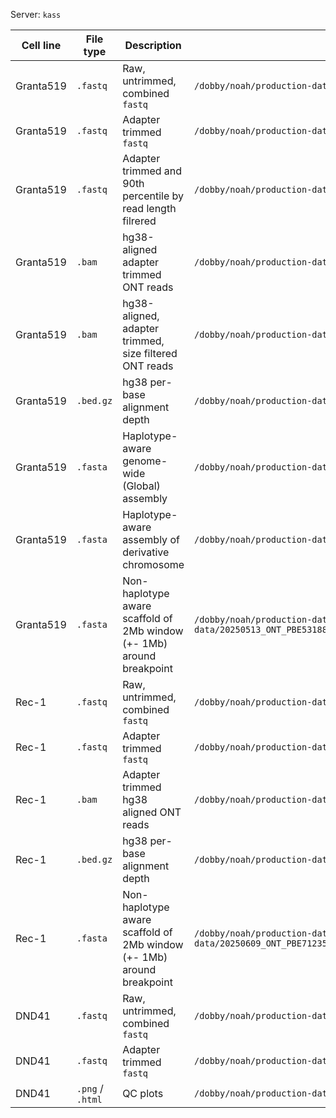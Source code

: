 Server: `kass`

| Cell line | File type | Description | Path | Associated Script 
| --------- | --------- | ----------- | ---- | ---------------- |
| Granta519 | `.fastq`  | Raw, untrimmed, combined `fastq` | `/dobby/noah/production-data/ONT-data/20250513_ONT_PBE53188_Granta519_10KB/data/fastq/raw/20250513_ONT_PBE53188_Granta519_10KB_combined.fastq.gz` | `cat`
| Granta519 | `.fastq`  | Adapter trimmed `fastq` | `/dobby/noah/production-data/ONT-data/20250513_ONT_PBE53188_Granta519_10KB/data/fastq/trimmed/20250513_ONT_PBE53188_Granta519_10KB_combined_trimmed.fastq` | `scripts/porechop_trim.sh` |
| Granta519 | `.fastq`  | Adapter trimmed and 90th percentile by read length filrered | `/dobby/noah/production-data/ONT-data/20250513_ONT_PBE53188_Granta519_10KB/data/fastq/trimmed_filtered/20250513_ONT_PBE53188_Granta519_10KB_combined_trimmed_filtered.fastq.gz` | `scripts/filter_reads_length.sh`
| Granta519 | `.bam`    | hg38-aligned adapter trimmed ONT reads | `/dobby/noah/production-data/ONT-data/20250513_ONT_PBE53188_Granta519_10KB/data/align/trimmed/Granta519_ONT_10KB_porechop_withRG_correctSeqNames.bam` | `scripts/align_ont_dorado.sh` |  
| Granta519 | `.bam`    | hg38-aligned, adapter trimmed, size filtered ONT reads | `/dobby/noah/production-data/ONT-data/20250513_ONT_PBE53188_Granta519_10KB/data/align/trimmed_filtered/20250513_ONT_PBE53188_Granta519_10KB_combined_trimmed_filtered.bam` | `scripts/align_ont_dorado.sh` |  
| Granta519 | `.bed.gz` | hg38 per-base alignment depth | `/dobby/noah/production-data/ONT-data/20250513_ONT_PBE53188_Granta519_10KB/analysis/copyNumber/Granta519_ONT_10KB_porechop_hg38_spectreCNV.per-base.bed.gz` | `scripts/spectre_cnv.sh` |
| Granta519 | `.fasta` | Haplotype-aware genome-wide (Global) assembly | `/dobby/noah/production-data/ONT-data/20250513_ONT_PBE53188_Granta519_10KB/analysis/global_assembly/assembly_fasta/*.fasta` | `scripts/extract_reads.sh` `scripts/hifiasm_assembly.sh` |
| Granta519 | `.fasta` | Haplotype-aware assembly of derivative chromosome | `/dobby/noah/production-data/ONT-data/20250513_ONT_PBE53188_Granta519_10KB/analysis/local_assembly/082125_HiFiasm_assembly_fullDerivative/02_assemble_reads/*.fasta`| `scripts/extract_reads.sh` `scripts/hifiasm_assembly.sh` |
| Granta519 | `.fasta`   | Non-haplotype aware scaffold of 2Mb window (+- 1Mb) around breakpoint | `/dobby/noah/production-data/ONT-data/20250513_ONT_PBE53188_Granta519_10KB/analysis/local_assembly/081325_flye_assembly_chr11chr14_2MbWindow/03_scaffold_assembly/20250513_ONT_PBE53188_Granta519_10KB_assembly_chr11chr14_2Mb_scaffold_concat.fasta` | `scripts/extract_reads.sh` `scripts/flye_assembly.sh` `ragtag_scaffold.sh` |
| Rec-1     | `.fastq`   | Raw, untrimmed, combined `fastq` | `/dobby/noah/production-data/ONT-data/20250609_ONT_PBE71235_Rec1_10KB/data/fastq/raw/20250609_ONT_PBE71235_Rec1_10KB_combined.fastq.gz` | `cat`
| Rec-1     | `.fastq`   | Adapter trimmed `fastq`  |  `/dobby/noah/production-data/ONT-data/20250609_ONT_PBE71235_Rec1_10KB/data/fastq/trimmed/20250609_ONT_PBE71235_Rec1_10KB_combined_trimmed.fastq.gz` | `scripts/porechop_trim.sh` |
| Rec-1     | `.bam`     | Adapter trimmed hg38 aligned ONT reads | `/dobby/noah/production-data/ONT-data/20250609_ONT_PBE71235_Rec1_10KB/data/align/trimmed/20250609_ONT_PBE71235_Rec1_10KB_combined_trimmed.bam` | `scripts/align_ont_dorado.sh` |
| Rec-1     | `.bed.gz`  | hg38 per-base alignment depth | `/dobby/noah/production-data/ONT-data/20250609_ONT_PBE71235_Rec1_10KB/analysis/copyNumber/Rec1_ONT_10KB_porechopped.per-base.bed.gz` | `scripts/spectre_cnv.sh` |
| Rec-1     | `.fasta`   | Non-haplotype aware scaffold of 2Mb window (+- 1Mb) around breakpoint | `/dobby/noah/production-data/ONT-data/20250609_ONT_PBE71235_Rec1_10KB/analysis/local_assembly/081925_flye_assembly_chr11chr14_2Mb/03_scaffold_assembly/20250609_ONT_PBE71235_Rec1_10KB_trimmed_all_window_reads_chr14-chr11_2Mb_scaffold.fasta` | `scripts/extract_reads.sh` `scripts/flye_assembly.sh` `scripts/ragtag_scaffold.sh` |
| DND41     | `.fastq`     | Raw, untrimmed, combined `fastq` | `/dobby/noah/production-data/ONT-data/20250520_ONT_PBE33858_DND41_10KB/data/fastq/raw/20250520_ONT_PBE33858_DND41_10KB_combined.fastq.gz` | `cat` |
| DND41     | `.fastq`     | Adapter trimmed `fastq` | `/dobby/noah/production-data/ONT-data/20250520_ONT_PBE33858_DND41_10KB/data/fastq/trimmed/` | `scripts/porechop_trim.sh` |
| DND41     | `.png` / `.html`     | QC plots | `/dobby/noah/production-data/ONT-data/20250520_ONT_PBE33858_DND41_10KB/data/qc` | `scripts/NanoPlot` | 

